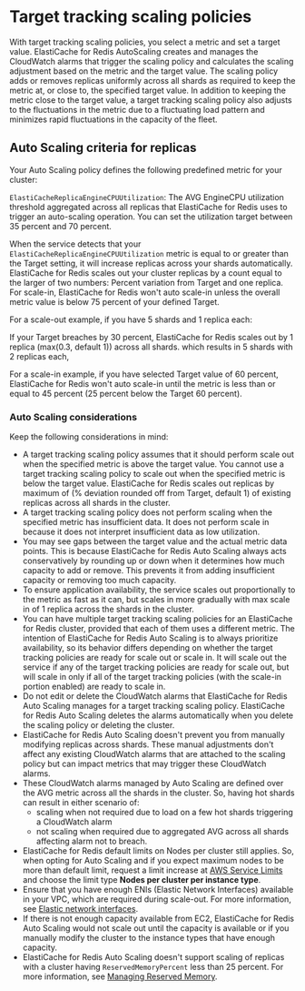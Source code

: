 # Target tracking scaling policies<a name="AutoScaling-Scaling-Policies-Replicas-Replicas"></a>

With target tracking scaling policies, you select a metric and set a target value\. ElastiCache for Redis AutoScaling creates and manages the CloudWatch alarms that trigger the scaling policy and calculates the scaling adjustment based on the metric and the target value\. The scaling policy adds or removes replicas uniformly across all shards as required to keep the metric at, or close to, the specified target value\. In addition to keeping the metric close to the target value, a target tracking scaling policy also adjusts to the fluctuations in the metric due to a fluctuating load pattern and minimizes rapid fluctuations in the capacity of the fleet\. 

## Auto Scaling criteria for replicas<a name="AutoScaling-Scaling-Criteria-Replicas"></a>

Your Auto Scaling policy defines the following predefined metric for your cluster:

`ElastiCacheReplicaEngineCPUUtilization`: The AVG EngineCPU utilization threshold aggregated across all replicas that ElastiCache for Redis uses to trigger an auto\-scaling operation\. You can set the utilization target between 35 percent and 70 percent\.

When the service detects that your `ElastiCacheReplicaEngineCPUUtilization` metric is equal to or greater than the Target setting, it will increase replicas across your shards automatically\. ElastiCache for Redis scales out your cluster replicas by a count equal to the larger of two numbers: Percent variation from Target and one replica\. For scale\-in, ElastiCache for Redis won't auto scale\-in unless the overall metric value is below 75 percent of your defined Target\. 

For a scale\-out example, if you have 5 shards and 1 replica each:

If your Target breaches by 30 percent, ElastiCache for Redis scales out by 1 replica \(max\(0\.3, default 1\)\) across all shards\. which results in 5 shards with 2 replicas each,

For a scale\-in example, if you have selected Target value of 60 percent, ElastiCache for Redis won't auto scale\-in until the metric is less than or equal to 45 percent \(25 percent below the Target 60 percent\)\.

### Auto Scaling considerations<a name="AutoScaling-Scaling-Considerations-Replicas"></a>

Keep the following considerations in mind:
+ A target tracking scaling policy assumes that it should perform scale out when the specified metric is above the target value\. You cannot use a target tracking scaling policy to scale out when the specified metric is below the target value\. ElastiCache for Redis scales out replicas by maximum of \(% deviation rounded off from Target, default 1\) of existing replicas across all shards in the cluster\.
+ A target tracking scaling policy does not perform scaling when the specified metric has insufficient data\. It does not perform scale in because it does not interpret insufficient data as low utilization\. 
+ You may see gaps between the target value and the actual metric data points\. This is because ElastiCache for Redis Auto Scaling always acts conservatively by rounding up or down when it determines how much capacity to add or remove\. This prevents it from adding insufficient capacity or removing too much capacity\. 
+ To ensure application availability, the service scales out proportionally to the metric as fast as it can, but scales in more gradually with max scale in of 1 replica across the shards in the cluster\. 
+ You can have multiple target tracking scaling policies for an ElastiCache for Redis cluster, provided that each of them uses a different metric\. The intention of ElastiCache for Redis Auto Scaling is to always prioritize availability, so its behavior differs depending on whether the target tracking policies are ready for scale out or scale in\. It will scale out the service if any of the target tracking policies are ready for scale out, but will scale in only if all of the target tracking policies \(with the scale\-in portion enabled\) are ready to scale in\. 
+ Do not edit or delete the CloudWatch alarms that ElastiCache for Redis Auto Scaling manages for a target tracking scaling policy\. ElastiCache for Redis Auto Scaling deletes the alarms automatically when you delete the scaling policy or deleting the cluster\. 
+ ElastiCache for Redis Auto Scaling doesn't prevent you from manually modifying replicas across shards\. These manual adjustments don't affect any existing CloudWatch alarms that are attached to the scaling policy but can impact metrics that may trigger these CloudWatch alarms\. 
+ These CloudWatch alarms managed by Auto Scaling are defined over the AVG metric across all the shards in the cluster\. So, having hot shards can result in either scenario of:
  + scaling when not required due to load on a few hot shards triggering a CloudWatch alarm
  + not scaling when required due to aggregated AVG across all shards affecting alarm not to breach\. 
+ ElastiCache for Redis default limits on Nodes per cluster still applies\. So, when opting for Auto Scaling and if you expect maximum nodes to be more than default limit, request a limit increase at [AWS Service Limits](https://docs.aws.amazon.com/general/latest/gr/aws_service_limits.html) and choose the limit type **Nodes per cluster per instance type**\. 
+ Ensure that you have enough ENIs \(Elastic Network Interfaces\) available in your VPC, which are required during scale\-out\. For more information, see [Elastic network interfaces](https://docs.aws.amazon.com/vpc/latest/userguide/VPC_ElasticNetworkInterfaces.html)\.
+ If there is not enough capacity available from EC2, ElastiCache for Redis Auto Scaling would not scale out until the capacity is available or if you manually modify the cluster to the instance types that have enough capacity\.
+ ElastiCache for Redis Auto Scaling doesn't support scaling of replicas with a cluster having `ReservedMemoryPercent` less than 25 percent\. For more information, see [Managing Reserved Memory](https://docs.aws.amazon.com/AmazonElastiCache/latest/red-ug/redis-memory-management.html)\. 